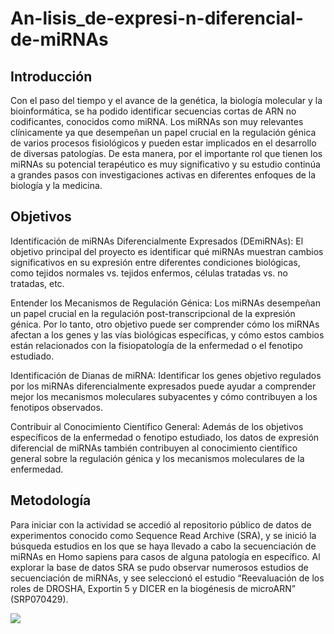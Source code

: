 # An-lisis_de-expresi-n-diferencial-de-miRNAs

## Introducción

Con el paso del tiempo y el avance de la genética, la biología molecular y la
bioinformática, se ha podido identificar secuencias cortas de ARN no codificantes,
conocidos como miRNA. Los miRNAs son muy relevantes clínicamente ya que
desempeñan un papel crucial en la regulación génica de varios procesos fisiológicos
y pueden estar implicados en el desarrollo de diversas patologías. De esta manera,
por el importante rol que tienen los miRNAs su potencial terapéutico es muy
significativo y su estudio continúa a grandes pasos con investigaciones activas en
diferentes enfoques de la biología y la medicina.

## Objetivos
Identificación de miRNAs Diferencialmente Expresados (DEmiRNAs): El objetivo principal del proyecto es identificar qué miRNAs muestran cambios significativos en su expresión entre diferentes condiciones biológicas, como tejidos normales vs. tejidos enfermos, células tratadas vs. no tratadas, etc.

Entender los Mecanismos de Regulación Génica: Los miRNAs desempeñan un papel crucial en la regulación post-transcripcional de la expresión génica. Por lo tanto, otro objetivo puede ser comprender cómo los miRNAs afectan a los genes y las vías biológicas específicas, y cómo estos cambios están relacionados con la fisiopatología de la enfermedad o el fenotipo estudiado.

Identificación de Dianas de miRNA: Identificar los genes objetivo regulados por los miRNAs diferencialmente expresados puede ayudar a comprender mejor los mecanismos moleculares subyacentes y cómo contribuyen a los fenotipos observados.

Contribuir al Conocimiento Científico General: Además de los objetivos específicos de la enfermedad o fenotipo estudiado, los datos de expresión diferencial de miRNAs también contribuyen al conocimiento científico general sobre la regulación génica y los mecanismos moleculares de la enfermedad.

## Metodología
Para iniciar con la actividad se accedió al repositorio público de datos de
experimentos conocido como Sequence Read Archive (SRA), y se inició la búsqueda
estudios en los que se haya llevado a cabo la secuenciación de miRNAs en Homo
sapiens para casos de alguna patología en específico.
Al explorar la base de datos SRA se pudo observar numerosos estudios de
secuenciación de miRNAs, y see seleccionó el estudio “Reevaluación de los roles de
DROSHA, Exportin 5 y DICER en la biogénesis de microARN” (SRP070429).

![](https://i.postimg.cc/mrfxQc2X/Imagen-1.png)

